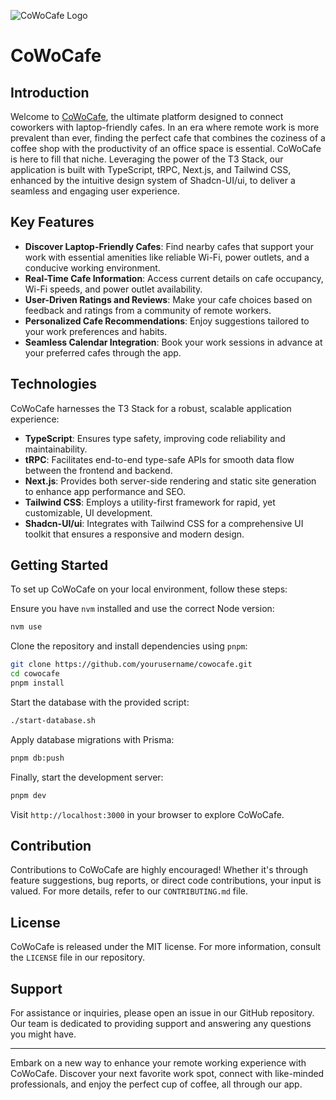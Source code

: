 
![CoWoCafe Logo](https://i.imgur.com/nA4zddF.png)

# CoWoCafe

## Introduction

Welcome to [CoWoCafe](https://cowocafe.vercel.app/), the ultimate platform designed to connect coworkers with laptop-friendly cafes. In an era where remote work is more prevalent than ever, finding the perfect cafe that combines the coziness of a coffee shop with the productivity of an office space is essential. CoWoCafe is here to fill that niche. Leveraging the power of the T3 Stack, our application is built with TypeScript, tRPC, Next.js, and Tailwind CSS, enhanced by the intuitive design system of Shadcn-UI/ui, to deliver a seamless and engaging user experience.

## Key Features

- **Discover Laptop-Friendly Cafes**: Find nearby cafes that support your work with essential amenities like reliable Wi-Fi, power outlets, and a conducive working environment.
- **Real-Time Cafe Information**: Access current details on cafe occupancy, Wi-Fi speeds, and power outlet availability.
- **User-Driven Ratings and Reviews**: Make your cafe choices based on feedback and ratings from a community of remote workers.
- **Personalized Cafe Recommendations**: Enjoy suggestions tailored to your work preferences and habits.
- **Seamless Calendar Integration**: Book your work sessions in advance at your preferred cafes through the app.

## Technologies

CoWoCafe harnesses the T3 Stack for a robust, scalable application experience:

- **TypeScript**: Ensures type safety, improving code reliability and maintainability.
- **tRPC**: Facilitates end-to-end type-safe APIs for smooth data flow between the frontend and backend.
- **Next.js**: Provides both server-side rendering and static site generation to enhance app performance and SEO.
- **Tailwind CSS**: Employs a utility-first framework for rapid, yet customizable, UI development.
- **Shadcn-UI/ui**: Integrates with Tailwind CSS for a comprehensive UI toolkit that ensures a responsive and modern design.

## Getting Started

To set up CoWoCafe on your local environment, follow these steps:

Ensure you have `nvm` installed and use the correct Node version:

```bash
nvm use
```

Clone the repository and install dependencies using `pnpm`:

```bash
git clone https://github.com/yourusername/cowocafe.git
cd cowocafe
pnpm install
```

Start the database with the provided script:

```bash
./start-database.sh
```

Apply database migrations with Prisma:

```bash
pnpm db:push
```

Finally, start the development server:

```bash
pnpm dev
```

Visit `http://localhost:3000` in your browser to explore CoWoCafe.


## Contribution

Contributions to CoWoCafe are highly encouraged! Whether it's through feature suggestions, bug reports, or direct code contributions, your input is valued. For more details, refer to our `CONTRIBUTING.md` file.

## License

CoWoCafe is released under the MIT license. For more information, consult the `LICENSE` file in our repository.

## Support

For assistance or inquiries, please open an issue in our GitHub repository. Our team is dedicated to providing support and answering any questions you might have.

---

Embark on a new way to enhance your remote working experience with CoWoCafe. Discover your next favorite work spot, connect with like-minded professionals, and enjoy the perfect cup of coffee, all through our app.
